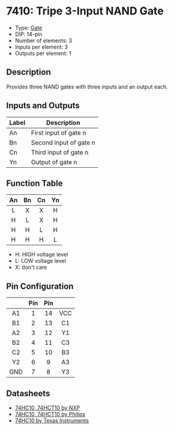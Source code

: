 # 7410: Tripe 3-Input NAND Gate

- Type: [Gate](gates.md)
- DIP: 14-pin
- Number of elements: 3
- Inputs per element: 3
- Outputs per element: 1

## Description

Provides three NAND gates with three inputs and an output each.

## Inputs and Outputs

| Label | Description            |
| ----- | ---------------------- |
| An    | First input of gate n  |
| Bn    | Second input of gate n |
| Cn    | Third input of gate n  |
| Yn    | Output of gate n       |

## Function Table

| An  | Bn  | Cn  | Yn  |
|:---:|:---:|:---:|:---:|
| L   | X   | X   | H   |
| H   | L   | X   | H   |
| H   | H   | L   | H   |
| H   | H   | H   | L   |

- H: HIGH voltage level
- L: LOW voltage level
- X: don't care

## Pin Configuration

|     | Pin | Pin |     |
|:---:|:---:|:---:|:---:|
| A1  |   1 |  14 | VCC |
| B1  |   2 |  13 | C1  |
| A2  |   3 |  12 | Y1  |
| B2  |   4 |  11 | C3  |
| C2  |   5 |  10 | B3  |
| Y2  |   6 |   9 | A3  |
| GND |   7 |   8 | Y3  |

## Datasheets

- [74HC10, 74HCT10 by NXP](http://www.nxp.com/documents/data_sheet/74HC_HCT10_Q100.pdf)
- [74HC10, 74HCT10 by Philips](http://www.nxp.com/documents/data_sheet/74HC_HCT10_CNV.pdf)
- [74HC10 by Texas Instruments](http://www.farnell.com/datasheets/1847412.pdf)
